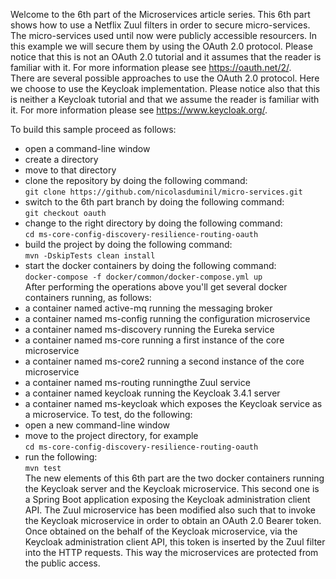 Welcome to the 6th part of the Microservices article series. This 6th part shows how to use a 
Netflix Zuul filters in order to secure micro-services.  
The micro-services used until now were publicly accessible resourcers. In this example we will secure them by 
using the OAuth 2.0 protocol. Please notice that this is not an OAuth 2.0 tutorial and it assumes that the
reader is familiar with it. For more information please see https://oauth.net/2/.  
There are several possible approaches to use the OAuth 2.0 protocol. Here we choose to use the Keycloak implementation.
Please notice also that this is neither a Keycloak tutorial and that we assume the reader is familiar with it. For
more information please see https://www.keycloak.org/.  

To build this sample proceed as follows:
  - open a command-line window
  - create a directory
  - move to that directory
  - clone the repository by doing the following command:  
      ```git clone https://github.com/nicolasduminil/micro-services.git```
  - switch to the 6th part branch by doing the following command:  
      ``` git checkout oauth ```
  - change to the right directory by doing the following command:  
      ```cd ms-core-config-discovery-resilience-routing-oauth ```
  - build the project by doing the following command:  
      ```mvn -DskipTests clean install```
  - start the docker containers by doing the following command:  
      ```docker-compose -f docker/common/docker-compose.yml up```  
After performing the operations above you'll get several docker containers running, as follows:
  - a container named active-mq running the messaging broker
  - a container named ms-config running the configuration microservice
  - a container named ms-discovery running the Eureka service
  - a container named ms-core running a first instance of the core microservice
  - a container named ms-core2 running a second instance of the core microservice
  - a container named ms-routing runningthe Zuul service
  - a container named keycloak running the Keycloak 3.4.1 server
  - a container named ms-keycloak which exposes the Keycloak service as a microservice.
To test, do the following:
  - open a new command-line window
  - move to the project directory, for example  
  ```cd ms-core-config-discovery-resilience-routing-oauth```
  - run the following:  
    ```mvn test ```  
The new elements of this 6th part are the two docker containers running the Keycloak server and
the Keycloak microservice. This second one is a Spring Boot application exposing the Keycloak administration client API.
The Zuul microservice has been modified also such that to invoke the Keycloak microservice in order to
obtain an OAuth 2.0 Bearer token. Once obtained on the behalf of the Keycloak microservice, via the Keycloak
administration client API, this token is inserted by the Zuul filter into the HTTP requests. This way the microservices are protected from the public access.

